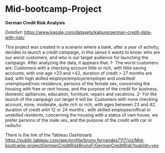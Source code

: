 # Mid-bootcamp-Project

**German Credit Risk Analysis**

*DataSet*: https://www.kaggle.com/datasets/kabure/german-credit-data-with-risk/

This project was created in a scenario where a bank, after a year of activity, decides to launch a credit campaign, in this sense it wants to know:
who are our worst customers, and who is our target audience for launching the campaign.
After analyzing the data, it appears that:
1- The worst customers are:
Customers with a checking account little or rich, with little saving accounts, with one age <23 and >42, duration of credit > 27 months are bad, with high skilled employe/employe/employer and unskilled/ unemployed/non-residence, persons of the female sex, concerning the housing with free or rent house, and the purpose of the credit for business, domestic aplliances, education, furniture, repairs and vacations.
2- For the launch of the campaign our target it will be: 
Customers with none checking account, none, moderate, quite rich or rich, with ages between 23 and 42, duration of credit with 12 or 24 months , with skilled employee/offical or unskilled residents, concerning the housing with a status of own house, we prefer persons of the male sex, and the purpose of the credit with car or radio/tv. 

There is the link of the Tableau Dashboard:
https://public.tableau.com/app/profile/bruno.fernandes7117/viz/Mid-bootcamp-projectGermanCreditRiskBrunoF/GermanCreditRisk?publish=yes